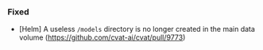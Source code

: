 ### Fixed

- \[Helm\] A useless `/models` directory is no longer created in the main
  data volume
  (<https://github.com/cvat-ai/cvat/pull/9773>)
